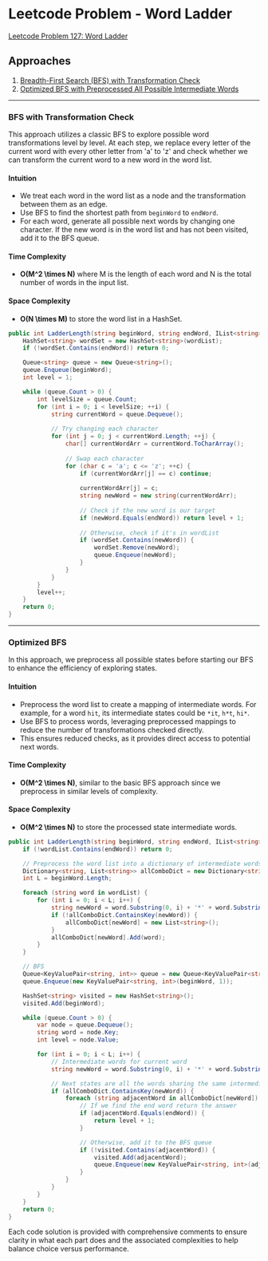# Leetcode Problem - Word Ladder

[Leetcode Problem 127: Word Ladder](https://leetcode.com/problems/word-ladder/)

## Approaches

1. [Breadth-First Search (BFS) with Transformation Check](#bfs-with-transformation-check)
2. [Optimized BFS with Preprocessed All Possible Intermediate Words](#optimized-bfs)

---

### BFS with Transformation Check

This approach utilizes a classic BFS to explore possible word transformations level by level. At each step, we replace every letter of the current word with every other letter from 'a' to 'z' and check whether we can transform the current word to a new word in the word list.

#### Intuition

- We treat each word in the word list as a node and the transformation between them as an edge.
- Use BFS to find the shortest path from `beginWord` to `endWord`.
- For each word, generate all possible next words by changing one character. If the new word is in the word list and has not been visited, add it to the BFS queue.

#### Time Complexity

- **O(M^2 \times N)** where M is the length of each word and N is the total number of words in the input list.

#### Space Complexity

- **O(N \times M)** to store the word list in a HashSet.

```csharp
public int LadderLength(string beginWord, string endWord, IList<string> wordList) {
    HashSet<string> wordSet = new HashSet<string>(wordList);
    if (!wordSet.Contains(endWord)) return 0;

    Queue<string> queue = new Queue<string>();
    queue.Enqueue(beginWord);
    int level = 1;

    while (queue.Count > 0) {
        int levelSize = queue.Count;
        for (int i = 0; i < levelSize; ++i) {
            string currentWord = queue.Dequeue();
            
            // Try changing each character
            for (int j = 0; j < currentWord.Length; ++j) {
                char[] currentWordArr = currentWord.ToCharArray();
                
                // Swap each character
                for (char c = 'a'; c <= 'z'; ++c) {
                    if (currentWordArr[j] == c) continue;
                    
                    currentWordArr[j] = c;
                    string newWord = new string(currentWordArr);
                    
                    // Check if the new word is our target
                    if (newWord.Equals(endWord)) return level + 1;
                    
                    // Otherwise, check if it's in wordList
                    if (wordSet.Contains(newWord)) {
                        wordSet.Remove(newWord);
                        queue.Enqueue(newWord);
                    }
                }
            }
        }
        level++;
    }
    return 0;
}
```

---

### Optimized BFS

In this approach, we preprocess all possible states before starting our BFS to enhance the efficiency of exploring states.

#### Intuition

- Preprocess the word list to create a mapping of intermediate words. For example, for a word `hit`, its intermediate states could be `*it`, `h*t`, `hi*`.
- Use BFS to process words, leveraging preprocessed mappings to reduce the number of transformations checked directly.
- This ensures reduced checks, as it provides direct access to potential next words.

#### Time Complexity

- **O(M^2 \times N)**, similar to the basic BFS approach since we preprocess in similar levels of complexity.

#### Space Complexity

- **O(M^2 \times N)** to store the processed state intermediate words.

```csharp
public int LadderLength(string beginWord, string endWord, IList<string> wordList) {
    if (!wordList.Contains(endWord)) return 0;

    // Preprocess the word list into a dictionary of intermediate words
    Dictionary<string, List<string>> allComboDict = new Dictionary<string, List<string>>();
    int L = beginWord.Length;

    foreach (string word in wordList) {
        for (int i = 0; i < L; i++) {
            string newWord = word.Substring(0, i) + '*' + word.Substring(i + 1, L - i - 1);
            if (!allComboDict.ContainsKey(newWord)) {
                allComboDict[newWord] = new List<string>();
            }
            allComboDict[newWord].Add(word);
        }
    }

    // BFS
    Queue<KeyValuePair<string, int>> queue = new Queue<KeyValuePair<string, int>>();
    queue.Enqueue(new KeyValuePair<string, int>(beginWord, 1));

    HashSet<string> visited = new HashSet<string>();
    visited.Add(beginWord);

    while (queue.Count > 0) {
        var node = queue.Dequeue();
        string word = node.Key;
        int level = node.Value;

        for (int i = 0; i < L; i++) {
            // Intermediate words for current word
            string newWord = word.Substring(0, i) + '*' + word.Substring(i + 1, L - i - 1);

            // Next states are all the words sharing the same intermediate state 
            if (allComboDict.ContainsKey(newWord)) {
                foreach (string adjacentWord in allComboDict[newWord]) {
                    // If we find the end word return the answer
                    if (adjacentWord.Equals(endWord)) {
                        return level + 1;
                    }

                    // Otherwise, add it to the BFS queue
                    if (!visited.Contains(adjacentWord)) {
                        visited.Add(adjacentWord);
                        queue.Enqueue(new KeyValuePair<string, int>(adjacentWord, level + 1));
                    }
                }
            }
        }
    }
    return 0;
}
```

Each code solution is provided with comprehensive comments to ensure clarity in what each part does and the associated complexities to help balance choice versus performance.


